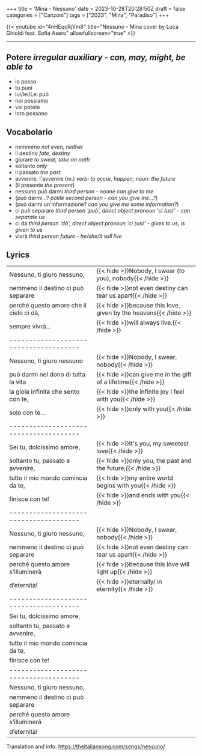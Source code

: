 +++
title = 'Mina - Nessuno'
date = 2023-10-28T20:28:50Z
draft = false
categories = ["Canzoni"]
tags = ["2023", "Mina", "Paradiso"]
+++

{{< youtube id="4nHEqcRjVm8" title="Nessuno - Mina cover by Luca Ghioldi feat. Sofia Asero" allowfullscreen="true" >}}

***

## Potere *irregular auxiliary - can, may, might, be able to*

- io posso
- tu puoi
- lui/lei/Lei può
- noi possiamo
- voi potete
- loro possono

## Vocabolario

- nemmeno *not even, neither*
- il destīno *fate, destiny*
- giurare *to swear, take an oath*
- soltanto *only*
- il passato *the past*
- avvenire; l'avvenire (m.) *verb: to occur, happen; noun: the future*
- (il presente *the present*)
- nessuno può darmi *third person - noone can give to me*
- (può darmi...? *polite second person - can you give me...?*)
- (può darmi un'informazione? *can you give me some information?*)
- ci può separare *third person 'può', direct object pronoun 'ci (us)' - can separate us*
- ci dà *third person 'dà', direct object pronoun 'ci (us)' - gives to us, is given to us*
- vivrà *third person future - he/she/it will live*

## Lyrics

| | |
|------------|-----------|
| Nessuno, ti giuro nessuno, | {{< hide >}}Nobody, I swear (to you), nobody{{< /hide >}} |
| nemmeno il destino ci può separare | {{< hide >}}not even destiny can tear us apart{{< /hide >}} |
| perché questo amore che il cielo ci dà, | {{< hide >}}because this love, given by the heavens{{< /hide >}} |
| sempre vivrà… | {{< hide >}}will always live.{{< /hide >}} |
| -------------------------------------- | |
| Nessuno, ti giuro nessuno | {{< hide >}}Nobody, I swear, nobody{{< /hide >}} |
| può darmi nel dono di tutta la vita | {{< hide >}}can give me in the gift of a lifetime{{< /hide >}} |
| la gioia infinita che sento con te, | {{< hide >}}the infinite joy I feel with you{{< /hide >}} |
| solo con te… | {{< hide >}}only with you{{< /hide >}} |
| -------------------------------------- | |
| Sei tu, dolcissimo amore, | {{< hide >}}It's you, my sweetest love{{< /hide >}} |
| soltanto tu, passato e avvenire, | {{< hide >}}only you, the past and the future,{{< /hide >}} |
| tutto il mio mondo comincia da te, | {{< hide >}}my entire world begins with you{{< /hide >}} |
| finisce con te! | {{< hide >}}and ends with you{{< /hide >}} |
| -------------------------------------- | |
| Nessuno, ti giuro nessuno, | {{< hide >}}Nobody, I swear, nobody{{< /hide >}} |
| nemmeno il destino ci può separare | {{< hide >}}not even destiny can tear us apart{{< /hide >}} |
| perché questo amore s’illuminerà | {{< hide >}}because this love will light up{{< /hide >}} |
| d’eternità! | {{< hide >}}eternally/ in eternity{{< /hide >}} |
| -------------------------------------- | |
| Sei tu, dolcissimo amore, | |
| soltanto tu, passato e avvenire, | |
| tutto il mio mondo comincia da te, | |
| finisce con te! | |
| -------------------------------------- | |
| Nessuno, ti giuro nessuno, | |
| nemmeno il destino ci può separare | |
| perché questo amore s’illuminerà | |
| d’eternità! | |

Translation and info: https://theitaliansong.com/songs/nessuno/
